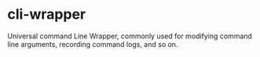 # cli-wrapper
Universal command Line Wrapper, commonly used for modifying command line arguments, recording command logs, and so on.
